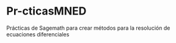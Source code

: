 # Pr-cticasMNED
Prácticas de Sagemath para crear métodos para la resolución de ecuaciones diferenciales
